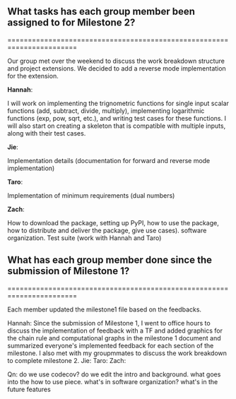 ## What tasks has each group member been assigned to for Milestone 2?
=======================================================================

Our group met over the weekend to discuss the work breakdown structure and project extensions. We decided to add a reverse mode implementation for the extension.

__**Hannah**__: 

I will work on implementing the trignometric functions for single input scalar functions (add, subtract, divide, multiply), implementing logarithmic functions (exp, pow, sqrt, etc.), and writing test cases for these functions. I will also start on creating a skeleton that is compatible with multiple inputs, along with their test cases.
 
__**Jie**__:

Implementation details (documentation for forward and reverse mode implementation)

__**Taro**__:

Implementation of minimum requirements (dual numbers)

__**Zach**__: 

How to download the package, setting up PyPI, how to use the package, how to distribute and deliver the package, give use cases). software organization. Test suite (work with Hannah and Taro)


## What has each group member done since the submission of Milestone 1?
=======================================================================

Each member updated the milestone1 file based on the feedbacks. 

Hannah: Since the submission of Milestone 1, I went to office hours to discuss the implementation of feedback with a TF and added graphics for the chain rule and computational graphs in the milestone 1 document and summarized everyone's implemented feedback for each section of the milestone. I also met with my groupmmates to discuss the work breakdown to complete milestone 2.
Jie:
Taro:
Zach:

Qn: do we use codecov? do we edit the intro and background. what goes into the how to use piece. what's in software organization? what's in the future features
